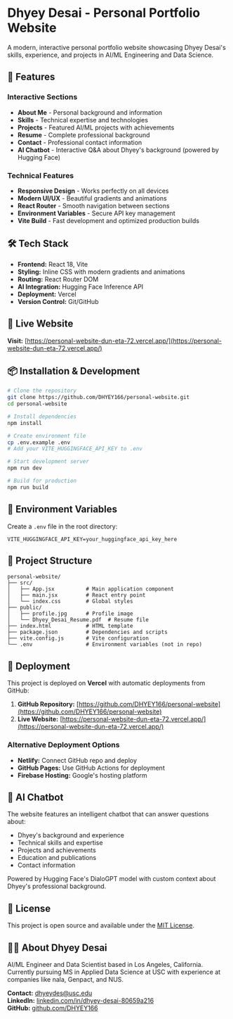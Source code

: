 # Dhyey Desai - Personal Portfolio Website

A modern, interactive personal portfolio website showcasing Dhyey Desai's skills, experience, and projects in AI/ML Engineering and Data Science.

## 🌟 Features

### Interactive Sections
- **About Me** - Personal background and information
- **Skills** - Technical expertise and technologies
- **Projects** - Featured AI/ML projects with achievements
- **Resume** - Complete professional background
- **Contact** - Professional contact information
- **AI Chatbot** - Interactive Q&A about Dhyey's background (powered by Hugging Face)

### Technical Features
- **Responsive Design** - Works perfectly on all devices
- **Modern UI/UX** - Beautiful gradients and animations
- **React Router** - Smooth navigation between sections
- **Environment Variables** - Secure API key management
- **Vite Build** - Fast development and optimized production builds

## 🛠️ Tech Stack

- **Frontend:** React 18, Vite
- **Styling:** Inline CSS with modern gradients and animations
- **Routing:** React Router DOM
- **AI Integration:** Hugging Face Inference API
- **Deployment:** Vercel
- **Version Control:** Git/GitHub

## 🚀 Live Website

**Visit:** [https://personal-website-dun-eta-72.vercel.app/](https://personal-website-dun-eta-72.vercel.app/)

## 📦 Installation & Development

```bash
# Clone the repository
git clone https://github.com/DHYEY166/personal-website.git
cd personal-website

# Install dependencies
npm install

# Create environment file
cp .env.example .env
# Add your VITE_HUGGINGFACE_API_KEY to .env

# Start development server
npm run dev

# Build for production
npm run build
```

## 🔧 Environment Variables

Create a `.env` file in the root directory:

```env
VITE_HUGGINGFACE_API_KEY=your_huggingface_api_key_here
```

## 📁 Project Structure

```
personal-website/
├── src/
│   ├── App.jsx          # Main application component
│   ├── main.jsx         # React entry point
│   └── index.css        # Global styles
├── public/
│   ├── profile.jpg      # Profile image
│   └── Dhyey_Desai_Resume.pdf  # Resume file
├── index.html           # HTML template
├── package.json         # Dependencies and scripts
├── vite.config.js       # Vite configuration
└── .env                 # Environment variables (not in repo)
```

## 🚀 Deployment

This project is deployed on **Vercel** with automatic deployments from GitHub:

1. **GitHub Repository:** [https://github.com/DHYEY166/personal-website](https://github.com/DHYEY166/personal-website)
2. **Live Website:** [https://personal-website-dun-eta-72.vercel.app/](https://personal-website-dun-eta-72.vercel.app/)

### Alternative Deployment Options

- **Netlify:** Connect GitHub repo and deploy
- **GitHub Pages:** Use GitHub Actions for deployment
- **Firebase Hosting:** Google's hosting platform

## 🤖 AI Chatbot

The website features an intelligent chatbot that can answer questions about:
- Dhyey's background and experience
- Technical skills and expertise
- Projects and achievements
- Education and publications
- Contact information

Powered by Hugging Face's DialoGPT model with custom context about Dhyey's professional background.

## 📝 License

This project is open source and available under the [MIT License](LICENSE).

## 👨‍💻 About Dhyey Desai

AI/ML Engineer and Data Scientist based in Los Angeles, California. Currently pursuing MS in Applied Data Science at USC with experience at companies like nala, Genpact, and NUS.

**Contact:** dhyeydes@usc.edu  
**LinkedIn:** [linkedin.com/in/dhyey-desai-80659a216](https://www.linkedin.com/in/dhyey-desai-80659a216)  
**GitHub:** [github.com/DHYEY166](https://github.com/DHYEY166)
